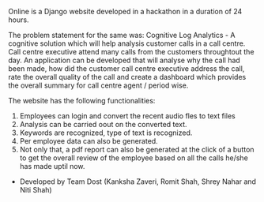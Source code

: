 Online is a Django website developed in a hackathon in a duration of 24 hours.

The problem statement for the same was: 
Cognitive Log Analytics - A cognitive solution which will help analysis customer calls in a call centre.
Call centre executive attend many calls from the customers throughtout the day. An application can be developed that will analyse why the call had been made, how did the customer call centre executive address the call, rate the overall quality of the call and create a dashboard which provides the overall summary for call centre agent / period wise.

The website has the following functionalities:

1. Employees can login and convert the recent audio fles to text files
2. Analysis can be carried oout on the converted text.
3. Keywords are recognized, type of text is recognized.
4. Per employee data can also be generated.
5. Not only that, a pdf report can also be generated at the click of a button to get the overall review of the employee based on all the calls he/she has made uptil now.

- Developed by Team Dost (Kanksha Zaveri, Romit Shah, Shrey Nahar and Niti Shah)
